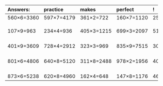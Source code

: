 | Answers: | practice | makes | perfect | ! |
| :--- | :--- | :--- | :--- | :--- |
| 560×6=3360 | 597×7=4179 | 361×2=722 | 160×7=1120 | 250×2=500 | 
|   |   |   |   |   | 
|   |   |   |   |   | 
|   |   |   |   |   | 
| 107×9=963 | 234×4=936 | 405×3=1215 | 699×3=2097 | 515×9=4635 | 
|   |   |   |   |   | 
|   |   |   |   |   | 
|   |   |   |   |   | 
|   |   |   |   |   | 
| 401×9=3609 | 728×4=2912 | 323×3=969 | 835×9=7515 | 303×3=909 | 
|   |   |   |   |   | 
|   |   |   |   |   | 
|   |   |   |   |   | 
|   |   |   |   |   | 
| 801×6=4806 | 640×8=5120 | 311×8=2488 | 978×2=1956 | 404×2=808 | 
|   |   |   |   |   | 
|   |   |   |   |   | 
|   |   |   |   |   | 
|   |   |   |   |   | 
| 873×6=5238 | 620×8=4960 | 162×4=648 | 147×8=1176 | 465×7=3255 | 
